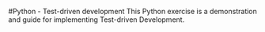 #Python - Test-driven development
 This Python exercise is a demonstration and guide for implementing Test-driven Development.
